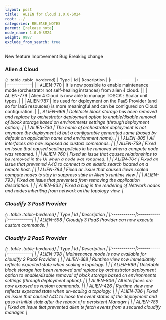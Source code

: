 ```yaml
---
layout: post
title:  ALIEN for Cloud 1.0.0-SM24
root: ../
categories: RELEASE_NOTES
parent: [release_note]
node_name: 1.0.0-SM24
weight: 9987
exclude_from_search: true
---
```





<i class="fa fa-plus text-success"></i> New feature <i class="fa fa-level-up text-primary"></i> Improvement  <i class="fa fa-bug text-danger"></i> Bug <i class="fa fa-exclamation-triangle text-warning"></i> Breaking change


### Alien 4 Cloud



  {: .table .table-bordered}
  | Type        | Id         | Description |
  |:------------|:-----------|:------------|
    |  <i class="fa fa-plus text-success"></i> | ALIEN-770 | It is now possible to enable maintenance mode (orchestrator not self-healing instances) from alien 4 cloud. |
    |  <i class="fa fa-plus text-success"></i> | ALIEN-779 | Alien 4 Cloud is now able to manage TOSCA's Scalar unit types. |
    |  <i class="fa fa-plus text-success"></i> | ALIEN-787 | Ids used for deployment on the PaaS Provider (and so for IaaS resources) is more meaningful and can be configured on Cloud configuration. |
      |  <i class="fa fa-exclamation-triangle text-warning">  <i class="fa fa-level-up text-primary"></i> | ALIEN-669 | Deletable block storage has been removed and replace by orchestrator deployment option to enable/disable removal of block storage based on environments settings (through deployment option). |
    |  <i class="fa fa-level-up text-primary"></i> | ALIEN-730 | The name of orchestrator deployment is not anymore the deployment id but a configurable generated name (based by default on application name and environment name). |
    |  <i class="fa fa-level-up text-primary"></i> | ALIEN-805 | All interfaces are now exposed as custom commands. |
      |  <i class="fa fa-bug text-danger"></i> | ALIEN-759 | Fixed an issue that caused scaling policies to be removed when a compute node was renamed. |
    |  <i class="fa fa-bug text-danger"></i> | ALIEN-760 | Fixed an issue that caused relationships to be removed in the UI when a node was renamed. |
    |  <i class="fa fa-bug text-danger"></i> | ALIEN-764 | Fixed an issue that prevented A4C to connect to an elastic search located on a remote host. |
    |  <i class="fa fa-bug text-danger"></i> | ALIEN-784 | Fixed an issue that caused down scaled compute nodes to stay in suppress state in Alien's runtime view |
    |  <i class="fa fa-bug text-danger"></i> | ALIEN-793 | Fixed an issue that prevented from removing the application description. |
    |  <i class="fa fa-bug text-danger"></i> | ALIEN-832 | Fixed a bug in the rendering of Network nodes and nodes inheriting from network on the topology view. |
  


### Cloudify 3 PaaS Provider



  {: .table .table-bordered}
  | Type        | Id         | Description |
  |:------------|:-----------|:------------|
    |  <i class="fa fa-plus text-success"></i> | ALIEN-598 | Cloudify 3 PaaS Provider can now execute custom commands. |
      


### Cloudify 2 PaaS Provider



  {: .table .table-bordered}
  | Type        | Id         | Description |
  |:------------|:-----------|:------------|
    |  <i class="fa fa-plus text-success"></i> | ALIEN-798 | Maintenance mode is now available for cloudify 2 PaaS Provider. |
      |  <i class="fa fa-level-up text-primary"></i> | ALIEN-368 | Runtime view now immediately reflects expected state when scaling a topology. |
    |  <i class="fa fa-exclamation-triangle text-warning">  <i class="fa fa-level-up text-primary"></i> | ALIEN-669 | Deletable block storage has been removed and replace by orchestrator deployment option to enable/disable removal of block storage based on environments settings (through deployment option). |
    |  <i class="fa fa-level-up text-primary"></i> | ALIEN-806 | All interfaces are now exposed as custom commands. |
      |  <i class="fa fa-bug text-danger"></i> | ALIEN-426 | Runtime view now reflects expected state when un-scaling a topology. |
    |  <i class="fa fa-bug text-danger"></i> | ALIEN-786 | Fixed an issue that caused A4C to loose the event status of the deployment and pass in Initial state after the reboot of a persistent Manager |
    |  <i class="fa fa-bug text-danger"></i> | ALIEN-789 | Fixed an issue that prevented alien to fetch events from a secured cloudify manager. |
  

